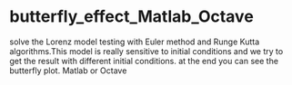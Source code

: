 # butterfly_effect_Matlab_Octave
solve the Lorenz model testing with Euler method and Runge Kutta algorithms.This model is really sensitive to initial conditions and we try to get the result with different initial conditions. at the end you can see the butterfly plot. Matlab or Octave
